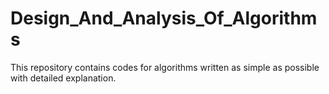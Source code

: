 # Design_And_Analysis_Of_Algorithms
This repository contains codes for algorithms written as simple as possible with detailed explanation.
